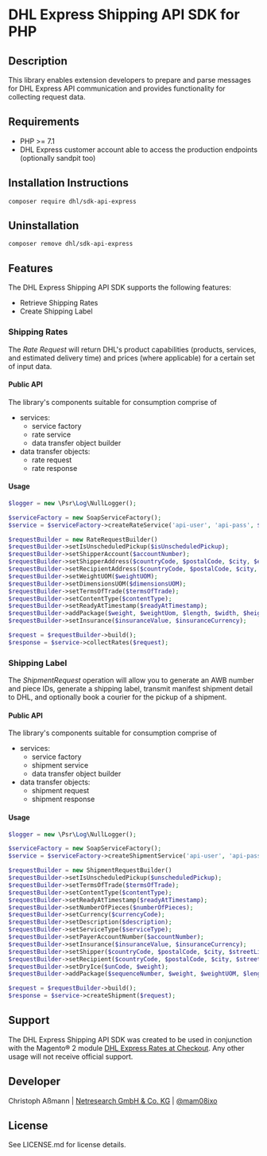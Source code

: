 # DHL Express Shipping API SDK for PHP

## Description

This library enables extension developers to prepare and parse messages for
DHL Express API communication and provides functionality for collecting request
data.

## Requirements

* PHP >= 7.1
* DHL Express customer account able to access the production endpoints (optionally sandpit too)

## Installation Instructions

```shell
composer require dhl/sdk-api-express
```

## Uninstallation

```shell
composer remove dhl/sdk-api-express
```

## Features

The DHL Express Shipping API SDK supports the following features:

* Retrieve Shipping Rates
* Create Shipping Label

### Shipping Rates

The _Rate Request_ will return DHL's product capabilities (products, services,
and estimated delivery time) and prices (where applicable) for a certain set of
input data.

#### Public API

The library's components suitable for consumption comprise of

* services:
  * service factory
  * rate service
  * data transfer object builder
* data transfer objects:
  * rate request
  * rate response

#### Usage

```php
$logger = new \Psr\Log\NullLogger();

$serviceFactory = new SoapServiceFactory();
$service = $serviceFactory->createRateService('api-user', 'api-pass', $logger);

$requestBuilder = new RateRequestBuilder()
$requestBuilder->setIsUnscheduledPickup($isUnscheduledPickup);
$requestBuilder->setShipperAccount($accountNumber);
$requestBuilder->setShipperAddress($countryCode, $postalCode, $city, $etc);
$requestBuilder->setRecipientAddress($countryCode, $postalCode, $city, $etc);
$requestBuilder->setWeightUOM($weightUOM);
$requestBuilder->setDimensionsUOM($dimensionsUOM);
$requestBuilder->setTermsOfTrade($termsOfTrade);
$requestBuilder->setContentType($contentType);
$requestBuilder->setReadyAtTimestamp($readyAtTimestamp);
$requestBuilder->addPackage($weight, $weightUom, $length, $width, $height, $dimensionsUom, $readyAtDate);
$requestBuilder->setInsurance($insuranceValue, $insuranceCurrency);

$request = $requestBuilder->build();
$response = $service->collectRates($request);
```

### Shipping Label

The _ShipmentRequest_ operation will allow you to generate an AWB number and
piece IDs, generate a shipping label, transmit manifest shipment detail to DHL,
and optionally book a courier for the pickup of a shipment.

#### Public API

The library's components suitable for consumption comprise of

* services:
  * service factory
  * shipment service
  * data transfer object builder
* data transfer objects:
  * shipment request
  * shipment response

#### Usage

```php
$logger = new \Psr\Log\NullLogger();

$serviceFactory = new SoapServiceFactory();
$service = $serviceFactory->createShipmentService('api-user', 'api-pass', $logger);

$requestBuilder = new ShipmentRequestBuilder()
$requestBuilder->setIsUnscheduledPickup($unscheduledPickup);
$requestBuilder->setTermsOfTrade($termsOfTrade);
$requestBuilder->setContentType($contentType);
$requestBuilder->setReadyAtTimestamp($readyAtTimestamp);
$requestBuilder->setNumberOfPieces($numberOfPieces);
$requestBuilder->setCurrency($currencyCode);
$requestBuilder->setDescription($description);
$requestBuilder->setServiceType($serviceType);
$requestBuilder->setPayerAccountNumber($accountNumber);
$requestBuilder->setInsurance($insuranceValue, $insuranceCurrency);
$requestBuilder->setShipper($countryCode, $postalCode, $city, $streetLines, $name, $company, $phone);
$requestBuilder->setRecipient($countryCode, $postalCode, $city, $streetLines, $name, $company, $phone);
$requestBuilder->setDryIce($unCode, $weight);
$requestBuilder->addPackage($sequenceNumber, $weight, $weightUOM, $length, $width, $height, $dimensionsUOM, $customerReferences);

$request = $requestBuilder->build();
$response = $service->createShipment($request);
```

## Support

The DHL Express Shipping API SDK was created to be used in conjunction with the Magento® 2 module
[DHL Express Rates at Checkout](https://marketplace.magento.com/dhl-module-rates-express.html).
Any other usage will not receive official support.

## Developer

Christoph Aßmann | [Netresearch GmbH & Co. KG](http://www.netresearch.de/) | [@mam08ixo](https://twitter.com/mam08ixo)

## License

See LICENSE.md for license details.
